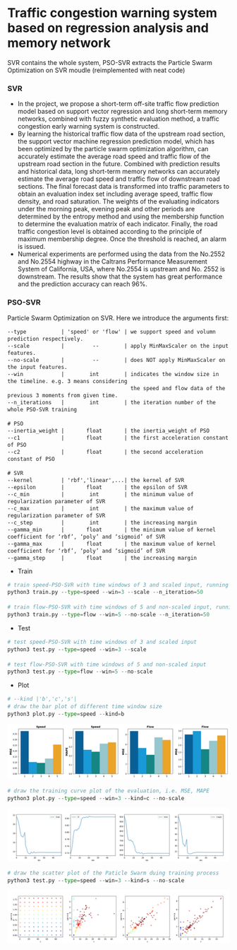 # Traffic congestion warning system based on regression analysis and memory network
SVR contains the whole system, PSO-SVR extracts the Particle Swarm Optimization on SVR moudle (reimplemented with neat code)
### SVR
* In the project, we propose a short-term off-site traffic flow prediction model based on support vector regression and long short-term memory networks, combined with fuzzy synthetic evaluation method, a traffic congestion early warning system is constructed. 
* By learning the historical traffic flow data of the upstream road section, the support vector machine regression prediction model, which has been optimized by the particle swarm optimization algorithm, can accurately estimate the average road speed and traffic flow of the upstream road section in the future. Combined with prediction results and historical data, long short-term memory networks can accurately estimate the average road speed and traffic flow of downstream road sections. The final forecast data is transformed into traffic parameters to obtain an evaluation index set including average speed, traffic flow density, and road saturation. The weights of the evaluating indicators under the morning peak, evening peak and other periods are determined by the entropy method and using the membership function to determine the evaluation matrix of each indicator. Finally, the road traffic congestion level is obtained according to the principle of maximum membership degree. Once the threshold is reached, an alarm is issued. 
* Numerical experiments are performed using the data from the No.2552 and No.2554 highway in the Caltrans Performance Measurement System of California, USA, where No.2554 is upstream and No. 2552 is downstream. The results show that the system has great performance and the prediction accuracy can reach 96%. 

### PSO-SVR
Particle Swarm Optimization on SVR. Here we introduce the arguments first:
```
--type           | 'speed' or 'flow' | we support speed and volumn prediction respectively.
--scale          |         --        | apply MinMaxScaler on the input features.
--no-scale       |         --        | does NOT apply MinMaxScaler on the input features.
--win            |        int        | indicates the window size in the timeline. e.g. 3 means considering 
                                       the speed and flow data of the previous 3 moments from given time. 
--n_iterations   |        int        | the iteration number of the whole PSO-SVR training

# PSO
--inertia_weight |       float       | the inertia_weight of PSO
--c1             |       float       | the first acceleration constant of PSO
--c2             |       float       | the second acceleration constant of PSO

# SVR
--kernel         | 'rbf','linear',...| the kernel of SVR
--epsilon        |       float       | the epsilon of SVR
--c_min          |        int        | the minimum value of regularization parameter of SVR
--c_max          |        int        | the maximum value of regularization parameter of SVR
--c_step         |        int        | the increasing margin
--gamma_min      |       float       | the minimum value of kernel coefficient for ‘rbf’, ‘poly’ and ‘sigmoid’ of SVR
--gamma_max      |       float       | the maximum value of kernel coefficient for ‘rbf’, ‘poly’ and ‘sigmoid’ of SVR
--gamma_step     |       float       | the increasing margin
```

* Train
```python
# train speed-PSO-SVR with time windows of 3 and scaled input, running 50 iteration
python3 train.py --type=speed --win=3 --scale --n_iteration=50

# train flow-PSO-SVR with time windows of 5 and non-scaled input, running 50 iteration
python3 train.py --type=flow --win=5 --no-scale --n_iteration=50
```
* Test
```python
# test speed-PSO-SVR with time windows of 3 and scaled input
python3 test.py --type=speed --win=3 --scale

# test flow-PSO-SVR with time windows of 5 and non-scaled input
python3 test.py --type=flow --win=5 --no-scale
```
* Plot
```python
# --kind |'b','c','s'|
# draw the bar plot of different time window size
python3 plot.py --type=speed --kind=b
```
![bar](./pic/bar.png)
```python
# draw the training curve plot of the evaluation, i.e. MSE, MAPE
python3 plot.py --type=speed --win=3 --kind=c --no-scale
```
![curve](./pic/curve.png)

```python
# draw the scatter plot of the Paticle Swarm duing training process
python3 test.py --type=speed --win=3 --kind=s --no-scale
```
![scatter](./pic/scatter.png)



